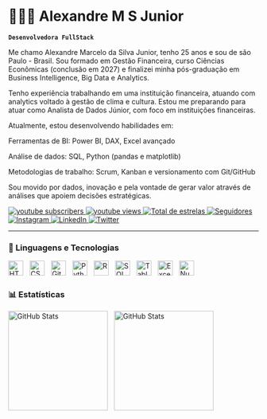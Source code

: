 # 👩🏻‍💻 Alexandre M S Junior

**`Desenvolvedora FullStack`**

Me chamo Alexandre Marcelo da Silva Junior, tenho 25 anos e sou de são Paulo - Brasil. Sou formado em Gestão Financeira, curso Ciências Econômicas (conclusão em 2027) e finalizei minha pós-graduação em Business Intelligence, Big Data e Analytics.

Tenho experiência trabalhando em uma instituição financeira, atuando com analytics voltado à gestão de clima e cultura. Estou me preparando para atuar como Analista de Dados Júnior, com foco em instituições financeiras.

Atualmente, estou desenvolvendo habilidades em:

Ferramentas de BI: Power BI, DAX, Excel avançado

Análise de dados: SQL, Python (pandas e matplotlib)

Metodologias de trabalho: Scrum, Kanban e versionamento com Git/GitHub

Sou movido por dados, inovação e pela vontade de gerar valor através de análises que apoiem decisões estratégicas.



<p align="left">
    <a href="https://www.youtube.com/@Alemthedata?sub_confirmation=1">
        <img 
            alt="youtube subscribers" 
            title="Inscreva-se no meu canal" 
            src="https://custom-icon-badges.demolab.com/youtube/channel/subscribers/UCo-gJ8RnTn5akHqHvO55DVA?color=%23E05D44&label=Inscreva-se&logo=video&logoColor=white&style=for-the-badge&labelColor=CE4630"
        />
    </a>
    <a href="https://www.youtube.com/@Alemthedata">
        <img 
            alt="youtube views" 
            title="Vizualizações no YouTube" 
            src="https://custom-icon-badges.demolab.com/youtube/channel/views/UCo-gJ8RnTn5akHqHvO55DVA?color=%23E1AD0E&logo=eye&logoColor=white&style=for-the-badge&labelColor=C79600"
        />
    </a> 
    <a href="https://github.com/alexandreMarcelo?tab=repositories&sort=stargazers">
        <img 
            alt="Total de estrelas" 
            title="Total de estrelas GitHub" 
            src="https://custom-icon-badges.demolab.com/github/stars/alexandreMarcelo?color=55960c&style=for-the-badge&labelColor=488207&logo=star&label=estrelas"
        />
    </a>
    <a href="https://github.com/alexandreMarcelo?tab=followers">
        <img 
            alt="Seguidores" 
            title="Me siga no GitHub" 
            src="https://custom-icon-badges.demolab.com/github/followers/alexandreMarcelo?color=236ad3&labelColor=1155ba&style=for-the-badge&logo=github&label=Seguidores&logoColor=white"
        />
    </a>
    <a href="https://www.instagram.com/alemthedata/">
        <img 
            alt="Instagram" 
            title="Siga-me no Instagram" 
            src="https://img.shields.io/badge/Instagram-Follow-blue?style=for-the-badge&logo=instagram&logoColor=white"
        />
    </a>
    <a href="https://www.linkedin.com/in/alexandremsilvajr/">
        <img 
            alt="LinkedIn" 
            title="Conecte-se no LinkedIn" 
            src="https://img.shields.io/badge/LinkedIn-Connect-blue?style=for-the-badge&logo=linkedin&logoColor=white"
        />
    </a>
    <a href="https://x.com/alemthedata">
        <img 
            alt="Twitter" 
            title="Siga-me no Twitter" 
            src="https://img.shields.io/badge/Twitter-Follow-blue?style=for-the-badge&logo=twitter&logoColor=white"
        />
    </a>
</p>

---

### 🤖 Linguagens e Tecnologias

<img 
    align="left" 
    alt="HTML"
    title="HTML" 
    width="30px" 
    style="padding-right: 10px;" 
    src="https://cdn.jsdelivr.net/gh/devicons/devicon@latest/icons/html5/html5-original.svg" 
/>
<img 
    align="left" 
    alt="CSS" 
    title="CSS"
    width="30px" 
    style="padding-right: 10px;" 
    src="https://cdn.jsdelivr.net/gh/devicons/devicon@latest/icons/css3/css3-original.svg" 
/>
<img 
    align="left" 
    alt="Git" 
    title="Git"
    width="30px" 
    style="padding-right: 10px;" 
    src="https://cdn.jsdelivr.net/gh/devicons/devicon@latest/icons/git/git-original.svg" 
/>
<img 
    align="left" 
    alt="Python" 
    title="Python"
    width="30px" 
    style="padding-right: 10px;" 
    src="https://cdn.jsdelivr.net/gh/devicons/devicon@latest/icons/python/python-original.svg" 
/>
<img 
    align="left" 
    alt="R" 
    title="R"
    width="30px" 
    style="padding-right: 10px;" 
    src="https://cdn.jsdelivr.net/gh/devicons/devicon@latest/icons/r/r-original.svg" 
/>
<img 
    align="left" 
    alt="SQL" 
    title="SQL"
    width="30px" 
    style="padding-right: 10px;" 
    src="https://img.icons8.com/ios-filled/50/000000/sql.png" 
/>
<img 
    align="left" 
    alt="Tableau" 
    title="Tableau"
    width="30px" 
    style="padding-right: 10px;" 
    src="https://img.icons8.com/color/48/000000/tableau-software.png" 
/>
<img 
    align="left" 
    alt="Excel" 
    title="Excel"
    width="30px" 
    style="padding-right: 10px;" 
    src="https://img.icons8.com/color/48/000000/microsoft-excel-2019.png" 
/>
<img 
    align="left" 
    alt="NumPy" 
    title="NumPy"
    width="30px" 
    style="padding-right: 10px;" 
    src="https://cdn.jsdelivr.net/gh/devicons/devicon@latest/icons/numpy/numpy-original.svg" 
/>

<br/>
<br/>

### 📊 Estatísticas

<p>
  <img 
    align="left" 
    alt="GitHub Stats" 
    height="200" 
    style="padding-right: 10px;" 
    src="https://github-readme-stats.vercel.app/api?username=alexandreMarcelo&show_icons=true&theme=tokyonight&include_all_commits=true&locale=pt-br" 
  />

  <img 
    align="left" 
    alt="GitHub Stats" 
    height="200" 
    src="https://github-readme-stats.vercel.app/api/top-langs/?username=alexandreMarcelo&theme=tokyonight&layout=compact&custom_title=Tecnologias&langs_count=9" 
  />
</p>
